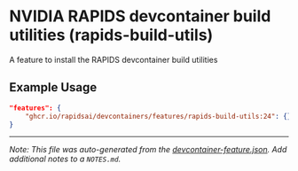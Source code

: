 
# NVIDIA RAPIDS devcontainer build utilities (rapids-build-utils)

A feature to install the RAPIDS devcontainer build utilities

## Example Usage

```json
"features": {
    "ghcr.io/rapidsai/devcontainers/features/rapids-build-utils:24": {}
}
```





---

_Note: This file was auto-generated from the [devcontainer-feature.json](https://github.com/rapidsai/devcontainers/blob/main/features/src/rapids-build-utils/devcontainer-feature.json).  Add additional notes to a `NOTES.md`._
